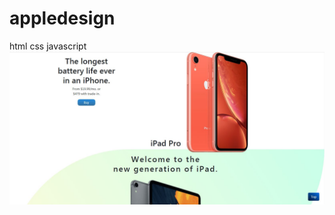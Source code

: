 # appledesign
html css javascript
![](https://raw.githubusercontent.com/dorinelrushi/appledesign/master/aa.JPG)
